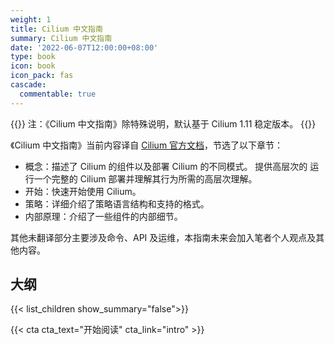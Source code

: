 ```yaml
---
weight: 1
title: Cilium 中文指南
summary: Cilium 中文指南
date: '2022-06-07T12:00:00+08:00'
type: book
icon: book
icon_pack: fas
cascade:
  commentable: true
---
```


{{<callout note>}}
注：《Cilium 中文指南》除特殊说明，默认基于 Cilium 1.11  稳定版本。
{{</callout>}}

《Cilium 中文指南》当前内容译自 [Cilium 官方文档](https://docs.cilium.io/en/v1.11/)，节选了以下章节：

- 概念：描述了 Cilium 的组件以及部署 Cilium 的不同模式。 提供高层次的
  运行一个完整的 Cilium 部署并理解其行为所需的高层次理解。
- 开始：快速开始使用 Cilium。
- 策略：详细介绍了策略语言结构和支持的格式。
- 内部原理：介绍了一些组件的内部细节。

其他未翻译部分主要涉及命令、API 及运维，本指南未来会加入笔者个人观点及其他内容。

## 大纲

{{< list_children show_summary="false">}}

{{< cta cta_text="开始阅读" cta_link="intro" >}}

